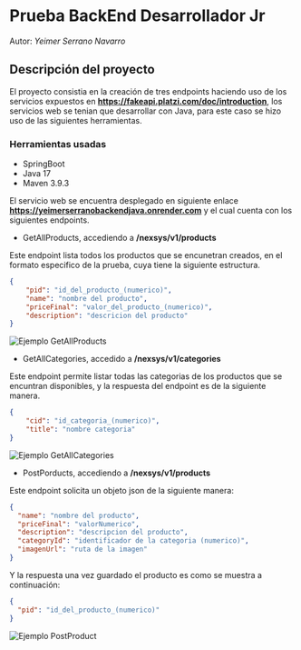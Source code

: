 # Prueba BackEnd Desarrollador Jr

Autor: *Yeimer Serrano Navarro*

## Descripción del proyecto

El proyecto consistia en la creación de tres endpoints haciendo uso de los servicios expuestos en __https://fakeapi.platzi.com/doc/introduction__, los servicios web se tenian que desarrollar con Java, para este caso se hizo uso de las siguientes herramientas.

### Herramientas usadas
* SpringBoot
* Java 17
* Maven 3.9.3

El servicio web se encuentra desplegado en siguiente enlace __https://yeimerserranobackendjava.onrender.com__ y el cual cuenta con los siguientes endpoints.

* GetAllProducts, accediendo a __/nexsys/v1/products__

Este endpoint lista todos los productos que se encunetran creados, en el formato especifico de la prueba, cuya tiene la siguiente estructura.

```json
{
    "pid": "id_del_producto_(numerico)",
    "name": "nombre del producto",
    "priceFinal": "valor_del_producto_(numerico)",
    "description": "descricion del producto"
}
```

![Ejemplo GetAllProducts](https://row.github.com/YeimerSN/PruebaJava/blob/main/src/main/resources/static/AllProducts.png)

* GetAllCategories, accedido a __/nexsys/v1/categories__

Este endpoint permite listar todas las categorias de los productos que se encuntran disponibles, y la respuesta del endpoint es de la siguiente manera.

```json
{
    "cid": "id_categoria_(numerico)",
    "title": "nombre categoria"
}
```

![Ejemplo GetAllCategories](https://row.github.com/YeimerSN/PruebaJava/blob/main/src/main/resources/static/AllCategories.png)

* PostPorducts, accediendo a __/nexsys/v1/products__

Este endpoint solicita un objeto json de la siguiente manera:

```json
{
  "name": "nombre del producto",
  "priceFinal": "valorNumerico",
  "description": "descripcion del producto",
  "categoryId": "identificador de la categoria (numerico)",
  "imagenUrl": "ruta de la imagen"
}
```

Y la respuesta una vez guardado el producto es como se muestra a continuación:

```json
{
  "pid": "id_del_producto_(numerico)"
}
```

![Ejemplo PostProduct](https://row.github.com/YeimerSN/PruebaJava/blob/main/src/main/resources/static/PostProduct.png)
